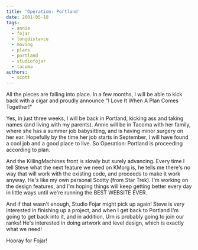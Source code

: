 ```yaml
---
title: 'Operation: Portland'
date: 2001-05-18
tags:
  - annie
  - fojar
  - longdistance
  - moving
  - plans
  - portland
  - studiofojar
  - tacoma
authors:
  - scott
---
```


All the pieces are falling into place. In a few months, I will be able to kick back with a cigar and proudly announce "I Love It When A Plan Comes Together!"

Yes, in just three weeks, I will be back in Portland, kicking ass and taking names (and living with my parents). Annie will be in Tacoma with her family, where she has a summer job babysitting, and is having minor surgery on her ear. Hopefully by the time her job starts in September, I will have found a cool job and a good place to live. So Operation: Portland is proceeding according to plan.

And the KillingMachines front is slowly but surely advancing. Every time I tell Steve what the next feature we need on KMorg is, he tells me there's no way that will work with the existing code, and proceeds to make it work anyway. He's like my own personal Scotty (from Star Trek). I'm working on the design features, and I'm hoping things will keep getting better every day in little ways until we're running the BEST WEBSITE EVER.

And if that wasn't enough, Studio Fojar might pick up again! Steve is very interested in finishing up a project, and when I get back to Portland I'm going to get back into it, and in addition, Urn is probably going to join our ranks! He's interested in doing artwork and level design, which is exactly what we need!

Hooray for Fojar!
